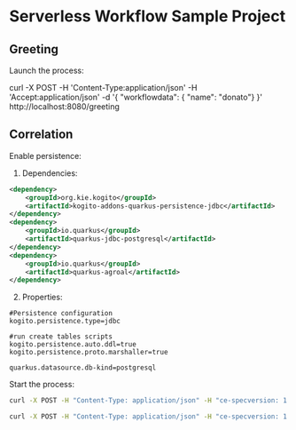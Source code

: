 # Serverless Workflow Sample Project

## Greeting

Launch the process:

curl -X POST -H 'Content-Type:application/json' -H 'Accept:application/json' -d '{ "workflowdata": { "name": "donato"} }' http://localhost:8080/greeting


## Correlation

Enable persistence:

1. Dependencies:

```xml
<dependency>
    <groupId>org.kie.kogito</groupId>
    <artifactId>kogito-addons-quarkus-persistence-jdbc</artifactId>
</dependency>
<dependency>
    <groupId>io.quarkus</groupId>
    <artifactId>quarkus-jdbc-postgresql</artifactId>
</dependency>
<dependency>
    <groupId>io.quarkus</groupId>
    <artifactId>quarkus-agroal</artifactId>
</dependency>
```

2. Properties:

```
#Persistence configuration
kogito.persistence.type=jdbc

#run create tables scripts
kogito.persistence.auto.ddl=true
kogito.persistence.proto.marshaller=true

quarkus.datasource.db-kind=postgresql
```

Start the process:

```sh
curl -X POST -H "Content-Type: application/json" -H "ce-specversion: 1.0" -H "ce-source: greetEvent" -H "ce-type: startEventType" -H "ce-id: f0643c68-609c-48aa-a820-5df423fa4fe0" -d '{ "name":"Donato" }' http://localhost:8080
```

```sh
curl -X POST -H "Content-Type: application/json" -H "ce-specversion: 1.0" -H "ce-source: greetEvent" -H "ce-type: continueEventType" -H "ce-id: f0643c68-609c-48aa-a820-5df423fa4fe0" -d '{ "name":"Donato" }' http://localhost:8080
```